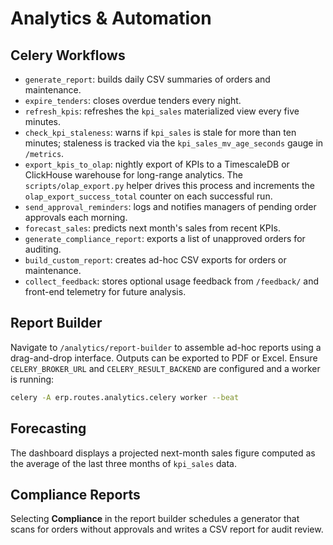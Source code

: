 # Analytics & Automation

## Celery Workflows
- `generate_report`: builds daily CSV summaries of orders and maintenance.
- `expire_tenders`: closes overdue tenders every night.
- `refresh_kpis`: refreshes the `kpi_sales` materialized view every five minutes.
- `check_kpi_staleness`: warns if `kpi_sales` is stale for more than ten minutes; staleness is tracked via the `kpi_sales_mv_age_seconds` gauge in `/metrics`.
- `export_kpis_to_olap`: nightly export of KPIs to a TimescaleDB or ClickHouse warehouse for long-range analytics. The `scripts/olap_export.py` helper drives this process and increments the `olap_export_success_total` counter on each successful run.
- `send_approval_reminders`: logs and notifies managers of pending order approvals each morning.
- `forecast_sales`: predicts next month's sales from recent KPIs.
- `generate_compliance_report`: exports a list of unapproved orders for auditing.
- `build_custom_report`: creates ad-hoc CSV exports for orders or maintenance.
- `collect_feedback`: stores optional usage feedback from `/feedback/` and front-end telemetry for future analysis.

## Report Builder
Navigate to `/analytics/report-builder` to assemble ad-hoc reports using a drag-and-drop interface. Outputs can be exported to PDF or Excel. Ensure `CELERY_BROKER_URL`
and `CELERY_RESULT_BACKEND` are configured and a worker is running:

```bash
celery -A erp.routes.analytics.celery worker --beat
```

## Forecasting
The dashboard displays a projected next-month sales figure computed as the average of the last three months of `kpi_sales` data.

## Compliance Reports
Selecting **Compliance** in the report builder schedules a generator that scans for orders without approvals and writes a CSV report for audit review.

